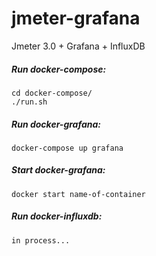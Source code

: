 # jmeter-grafana
Jmeter 3.0 + Grafana + InfluxDB 

##### Run docker-compose:
```shell
cd docker-compose/
./run.sh
```

##### Run docker-grafana:
```shell
docker-compose up grafana
```

##### Start docker-grafana:
```shell
docker start name-of-container
```

##### Run docker-influxdb:
```shell
in process...
```